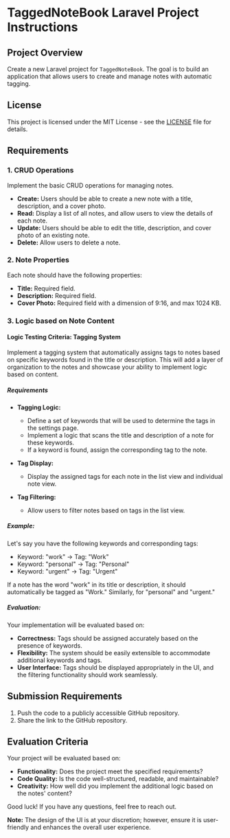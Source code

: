 # TaggedNoteBook Laravel Project Instructions

## Project Overview

Create a new Laravel project for `TaggedNoteBook`. The goal is to build an application that allows users to create and manage notes with automatic tagging.

## License

This project is licensed under the MIT License - see the [LICENSE](LICENSE) file for details.

## Requirements

### 1. CRUD Operations

Implement the basic CRUD operations for managing notes.

- **Create:** Users should be able to create a new note with a title, description, and a cover photo.
- **Read:** Display a list of all notes, and allow users to view the details of each note.
- **Update:** Users should be able to edit the title, description, and cover photo of an existing note.
- **Delete:** Allow users to delete a note.

### 2. Note Properties

Each note should have the following properties:

- **Title:** Required field.
- **Description:** Required field.
- **Cover Photo:** Required field with a dimension of 9:16, and max 1024 KB.

### 3. Logic based on Note Content

#### Logic Testing Criteria: Tagging System

Implement a tagging system that automatically assigns tags to notes based on specific keywords found in the title or description. This will add a layer of organization to the notes and showcase your ability to implement logic based on content.

##### Requirements

- **Tagging Logic:**
  - Define a set of keywords that will be used to determine the tags in the settings page.
  - Implement a logic that scans the title and description of a note for these keywords.
  - If a keyword is found, assign the corresponding tag to the note.

- **Tag Display:**
  - Display the assigned tags for each note in the list view and individual note view.

- **Tag Filtering:**
  - Allow users to filter notes based on tags in the list view.

##### Example:

Let's say you have the following keywords and corresponding tags:

- Keyword: "work" -> Tag: "Work"
- Keyword: "personal" -> Tag: "Personal"
- Keyword: "urgent" -> Tag: "Urgent"

If a note has the word "work" in its title or description, it should automatically be tagged as "Work." Similarly, for "personal" and "urgent."

##### Evaluation:

Your implementation will be evaluated based on:

- **Correctness:** Tags should be assigned accurately based on the presence of keywords.
- **Flexibility:** The system should be easily extensible to accommodate additional keywords and tags.
- **User Interface:** Tags should be displayed appropriately in the UI, and the filtering functionality should work seamlessly.

## Submission Requirements

1. Push the code to a publicly accessible GitHub repository.
2. Share the link to the GitHub repository.

## Evaluation Criteria

Your project will be evaluated based on:

- **Functionality:** Does the project meet the specified requirements?
- **Code Quality:** Is the code well-structured, readable, and maintainable?
- **Creativity:** How well did you implement the additional logic based on the notes' content?

Good luck! If you have any questions, feel free to reach out.

**Note:** The design of the UI is at your discretion; however, ensure it is user-friendly and enhances the overall user experience.
